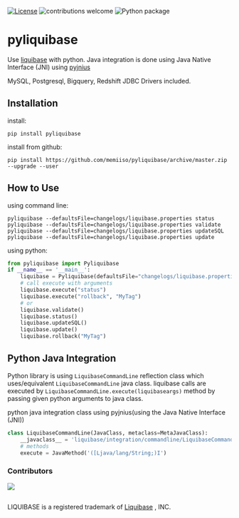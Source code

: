 [![License](http://img.shields.io/:license-apache%202.0-brightgreen.svg)](http://www.apache.org/licenses/LICENSE-2.0.html)
![contributions welcome](https://img.shields.io/badge/contributions-welcome-brightgreen.svg?style=flat)
![Python package](https://github.com/memiiso/pyliquibase/workflows/Python%20package/badge.svg)

# pyliquibase

Use [liquibase](http://www.liquibase.org/) with python. Java integration is done using Java Native Interface (JNI) using [pyjnius](https://github.com/kivy/pyjnius)

MySQL, Postgresql, Bigquery, Redshift JDBC Drivers included.

## Installation

install:
```shell
pip install pyliquibase
```

install from github:
```shell
pip install https://github.com/memiiso/pyliquibase/archive/master.zip --upgrade --user
```

## How to Use

using command line:
```shell
pyliquibase --defaultsFile=changelogs/liquibase.properties status
pyliquibase --defaultsFile=changelogs/liquibase.properties validate
pyliquibase --defaultsFile=changelogs/liquibase.properties updateSQL
pyliquibase --defaultsFile=changelogs/liquibase.properties update
```

using python:
```python
from pyliquibase import Pyliquibase
if __name__ == '__main__':
    liquibase = Pyliquibase(defaultsFile="changelogs/liquibase.properties", logLevel="INFO")
    # call execute with arguments
    liquibase.execute("status")
    liquibase.execute("rollback", "MyTag")
    # or 
    liquibase.validate()
    liquibase.status()
    liquibase.updateSQL()
    liquibase.update()
    liquibase.rollback("MyTag")
```

## Python Java Integration
Python library is using `LiquibaseCommandLine` reflection class which uses/equivalent `LiquibaseCommandLine` java class.
liquibase calls are executed by `LiquibaseCommandLine.execute(liquibaseargs)` method by passing given python arguments to java class.

python java integration class using pyjnius(using the Java Native Interface (JNI))
```python
class LiquibaseCommandLine(JavaClass, metaclass=MetaJavaClass):
    __javaclass__ = 'liquibase/integration/commandline/LiquibaseCommandLine'
    # methods
    execute = JavaMethod('([Ljava/lang/String;)I')
```

### Contributors
<a href="https://github.com/memiiso/pyliquibase/graphs/contributors">
  <img src="https://contributors-img.web.app/image?repo=memiiso/pyliquibase" />
</a>


##
LIQUIBASE is a registered trademark of [Liquibase](https://www.liquibase.com) , INC.
